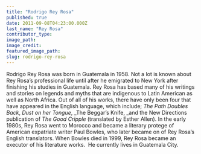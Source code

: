 ```yaml
---
title: "Rodrigo Rey Rosa"
published: true
date: 2011-09-08T04:23:00.000Z
last_name: "Rey Rosa"
contributor_type:
image_path:
image_credit:
featured_image_path:
slug: rodrigo-rey-rosa
---
```


Rodrigo Rey Rosa was born in Guatemala in 1958. Not a lot is known about Rey Rosa’s professional life until after he emigrated to New York after finishing his studies in Guatemala. Rey Rosa has based many of his writings and stories on legends and myths that are indigenous to Latin American as well as North Africa. Out of all of his works, there have only been four that have appeared in the English language, which include; _The Path Doubles Back_, _Dust on her Tongue_, _The Beggar’s Knife, _and the New Directions publication of _The Good Cripple_ (translated by Esther Allen). In the early 1980s, Rey Rosa went to Morocco and became a literary protege of American expatriate writer Paul Bowles, who later became on of Rey Rosa’s English translators. When Bowles died in 1999, Rey Rosa became an executor of his literature works.  He currently lives in Guatemala City.

